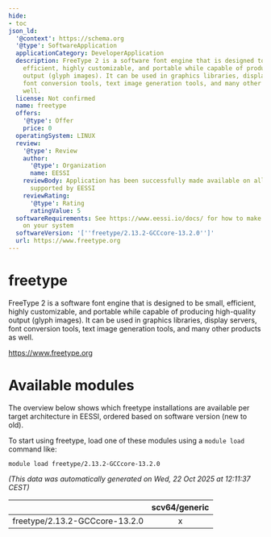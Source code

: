 ```yaml
---
hide:
- toc
json_ld:
  '@context': https://schema.org
  '@type': SoftwareApplication
  applicationCategory: DeveloperApplication
  description: FreeType 2 is a software font engine that is designed to be small,
    efficient, highly customizable, and portable while capable of producing high-quality
    output (glyph images). It can be used in graphics libraries, display servers,
    font conversion tools, text image generation tools, and many other products as
    well.
  license: Not confirmed
  name: freetype
  offers:
    '@type': Offer
    price: 0
  operatingSystem: LINUX
  review:
    '@type': Review
    author:
      '@type': Organization
      name: EESSI
    reviewBody: Application has been successfully made available on all architectures
      supported by EESSI
    reviewRating:
      '@type': Rating
      ratingValue: 5
  softwareRequirements: See https://www.eessi.io/docs/ for how to make EESSI available
    on your system
  softwareVersion: '[''freetype/2.13.2-GCCcore-13.2.0'']'
  url: https://www.freetype.org
---
```


freetype
========


FreeType 2 is a software font engine that is designed to be small, efficient, highly customizable, and portable while capable of producing high-quality output (glyph images). It can be used in graphics libraries, display servers, font conversion tools, text image generation tools, and many other products as well.

https://www.freetype.org
# Available modules


The overview below shows which freetype installations are available per target architecture in EESSI, ordered based on software version (new to old).

To start using freetype, load one of these modules using a `module load` command like:

```shell
module load freetype/2.13.2-GCCcore-13.2.0
```

*(This data was automatically generated on Wed, 22 Oct 2025 at 12:11:37 CEST)*

| |scv64/generic|
| :---: | :---: |
|freetype/2.13.2-GCCcore-13.2.0|x|
